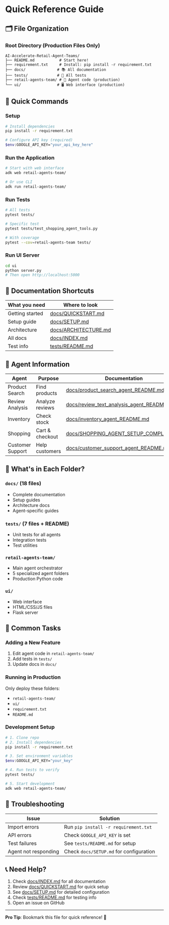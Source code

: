 # Quick Reference Guide

## 🗂️ File Organization

### Root Directory (Production Files Only)
```
AI-Accelerate-Retail-Agent-Teams/
├── README.md           # Start here!
├── requirement.txt     # Install: pip install -r requirement.txt
├── docs/              # 📚 All documentation
├── tests/             # 🧪 All tests
├── retail-agents-team/ # 🤖 Agent code (production)
└── ui/                # 🖥️ Web interface (production)
```

## 🚀 Quick Commands

### Setup
```bash
# Install dependencies
pip install -r requirement.txt

# Configure API key (required)
$env:GOOGLE_API_KEY="your_api_key_here"
```

### Run the Application
```bash
# Start with web interface
adk web retail-agents-team/

# Or use CLI
adk run retail-agents-team/
```

### Run Tests
```bash
# All tests
pytest tests/

# Specific test
pytest tests/test_shopping_agent_tools.py

# With coverage
pytest --cov=retail-agents-team tests/
```

### Run UI Server
```bash
cd ui
python server.py
# Then open http://localhost:5000
```

## 📖 Documentation Shortcuts

| What you need | Where to look |
|---------------|---------------|
| Getting started | [docs/QUICKSTART.md](docs/QUICKSTART.md) |
| Setup guide | [docs/SETUP.md](docs/SETUP.md) |
| Architecture | [docs/ARCHITECTURE.md](docs/ARCHITECTURE.md) |
| All docs | [docs/INDEX.md](docs/INDEX.md) |
| Test info | [tests/README.md](tests/README.md) |

## 🤖 Agent Information

| Agent | Purpose | Documentation |
|-------|---------|---------------|
| Product Search | Find products | [docs/product_search_agent_README.md](docs/product_search_agent_README.md) |
| Review Analysis | Analyze reviews | [docs/review_text_analysis_agent_README.md](docs/review_text_analysis_agent_README.md) |
| Inventory | Check stock | [docs/inventory_agent_README.md](docs/inventory_agent_README.md) |
| Shopping | Cart & checkout | [docs/SHOPPING_AGENT_SETUP_COMPLETE.md](docs/SHOPPING_AGENT_SETUP_COMPLETE.md) |
| Customer Support | Help customers | [docs/customer_support_agent_README.md](docs/customer_support_agent_README.md) |

## 📁 What's in Each Folder?

### `docs/` (18 files)
- Complete documentation
- Setup guides
- Architecture docs
- Agent-specific guides

### `tests/` (7 files + README)
- Unit tests for all agents
- Integration tests
- Test utilities

### `retail-agents-team/`
- Main agent orchestrator
- 5 specialized agent folders
- Production Python code

### `ui/`
- Web interface
- HTML/CSS/JS files
- Flask server

## 🎯 Common Tasks

### Adding a New Feature
1. Edit agent code in `retail-agents-team/`
2. Add tests in `tests/`
3. Update docs in `docs/`

### Running in Production
Only deploy these folders:
- `retail-agents-team/`
- `ui/`
- `requirement.txt`
- `README.md`

### Development Setup
```bash
# 1. Clone repo
# 2. Install dependencies
pip install -r requirement.txt

# 3. Set environment variables
$env:GOOGLE_API_KEY="your_key"

# 4. Run tests to verify
pytest tests/

# 5. Start development
adk web retail-agents-team/
```

## 🔧 Troubleshooting

| Issue | Solution |
|-------|----------|
| Import errors | Run `pip install -r requirement.txt` |
| API errors | Check `GOOGLE_API_KEY` is set |
| Test failures | See `tests/README.md` for setup |
| Agent not responding | Check `docs/SETUP.md` for configuration |

## 📞 Need Help?

1. Check [docs/INDEX.md](docs/INDEX.md) for all documentation
2. Review [docs/QUICKSTART.md](docs/QUICKSTART.md) for quick setup
3. See [docs/SETUP.md](docs/SETUP.md) for detailed configuration
4. Check [tests/README.md](tests/README.md) for testing info
5. Open an issue on GitHub

---

**Pro Tip**: Bookmark this file for quick reference! 🔖
